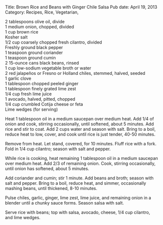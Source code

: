 Title: Brown Rice and Beans with Ginger Chile Salsa
Pub date: April 19, 2013
Category: Recipes, Rice, Vegetarian, 

<div class="ingredient-set"><span class="ingredient"><span class="quantity">2</span> <span class="unit">tablespoons</span> <span class="name">olive oil, divide</span></span></div>
<div class="ingredient-set"><span class="ingredient"><span class="quantity">1</span> <span class="name">medium onion, chopped, divided</span> </span></div>
<div class="ingredient-set"><span class="ingredient"><span class="quantity">1</span> <span class="unit">cup</span> <span class="name">brown rice</span> </span></div>
<div class="ingredient-set"><span class="ingredient"><span class="name">Kosher salt</span></span></div>
<div class="ingredient-set"><span class="ingredient"><span class="quantity">1/2</span> <span class="unit">cup</span> <span class="name">coarsely chopped fresh cilantro, divided</span> </span></div>
<div class="ingredient-set"><span class="ingredient"><span class="name">Freshly ground black pepper</span> </span></div>
<div class="ingredient-set"><span class="ingredient"><span class="quantity">1</span> <span class="unit">teaspoon</span> <span class="name">ground coriander</span></span></div>
<div class="ingredient-set"><span class="ingredient"><span class="quantity">1</span> <span class="unit">teaspoon</span> <span class="name">ground cumin </span> </span></div>
<div class="ingredient-set"><span class="ingredient"><span class="quantity">2</span> <span class="name">15-ounce cans black beans, rinsed</span> </span></div>
<div class="ingredient-set"><span class="ingredient"><span class="quantity">1</span> <span class="unit">cup</span> <span class="name">low-sodium vegetable broth or water</span></span></div>
<div class="ingredient-set"><span class="ingredient"><span class="quantity">2</span> <span class="name">red jalapeños or Fresno or Holland chiles, stemmed, halved, seeded</span> </span></div>
<div class="ingredient-set"><span class="ingredient"><span class="quantity">1</span> <span class="name">garlic clove</span> </span></div>
<div class="ingredient-set"><span class="ingredient"><span class="quantity">1</span> <span class="unit">tablespoon</span> <span class="name">chopped peeled ginger</span></span></div>
<div class="ingredient-set"><span class="ingredient"><span class="quantity">1</span> <span class="unit">tablespoon</span> <span class="name">finely grated lime zest</span> </span></div>
<div class="ingredient-set"><span class="ingredient"><span class="quantity">1/4</span> <span class="unit">cup</span> <span class="name">fresh lime juice</span></span></div>
<div class="ingredient-set"><span class="ingredient"><span class="quantity">1</span> <span class="name">avocado, halved, pitted, chopped</span></span></div>
<div class="ingredient-set"><span class="ingredient"><span class="quantity">1/4</span> <span class="unit">cup</span> <span class="name">crumbled Cotija cheese or feta</span></span></div>
<div class="ingredient-set"><span class="ingredient"><span class="ingredient">Lime wedges (for serving)</span></span></div>
<p><div class="ingredient-set">Heat 1 tablespoon oil in a medium saucepan over medium heat. Add 1/4 of onion and cook, stirring occasionally, until softened, about 5 minutes. Add rice and stir to coat. Add 2 cups water and season with salt. Bring to a boil, reduce heat to low, cover, and cook until rice is just tender, 40-50 minutes.</div><p>
<p class="instruction">Remove from heat. Let stand, covered, for 10 minutes. Fluff rice with a fork. Fold in 1/4 cup cilantro; season with salt and pepper.</p>
<p class="instruction">While rice is cooking, heat remaining 1 tablespoon oil in a medium saucepan over medium heat. Add 2/3 of remaining onion. Cook, stirring occasionally, until onion has softened, about 5 minutes.</p>
<p class="instruction">Add coriander and cumin; stir 1 minute. Add beans and broth; season with salt and pepper. Bring to a boil, reduce heat, and simmer, occasionally mashing beans, until thickened, 8-10 minutes.</p>
<p class="instruction">Pulse chiles, garlic, ginger, lime zest, lime juice, and remaining onion in a blender until a chunky sauce forms. Season salsa with salt.</p>
<p class="instruction">Serve rice with beans; top with salsa, avocado, cheese, 1/4 cup cilantro, and lime wedges.</p>

</div>